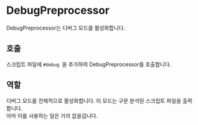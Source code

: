 # DebugPreprocessor

DebugPreprocessor는 디버그 모드를 활성화합니다.

## 호출

스크립트 파일에 `#debug `을 추가하여 DebugPreprocessor를 호출합니다.

## 역할

디버그 모드를 전체적으로 활성화합니다. 이 모드는 구문 분석된 스크립트 파일을 출력합니다.  
아마 이를 사용하는 일은 거의 없을겁니다.